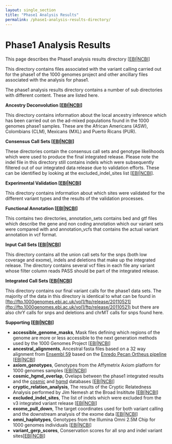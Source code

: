 ```yaml
---
layout: single_section
title: "Phase1 Analysis Results"
permalink: /phase1-analysis-results-directory/
---
```


# Phase1 Analysis Results

This page describes the Phase1 analysis results directory [[EBI](ftp://ftp.1000genomes.ebi.ac.uk/vol1/ftp/phase1/analysis_results)\|[NCBI](ftp://ftp-trace.ncbi.nih.gov/1000genomes/ftp/phase1/analysis_results/)]

This directory contains files associated with the variant calling carried out for the phase1 of the 1000 genomes project and other ancillary files associated with the analysis for phase1.

The phase1 analysis results directory contains a number of sub directories with different content. These are listed here.

**Ancestry Deconvolution [[EBI](ftp://ftp.1000genomes.ebi.ac.uk/vol1/ftp/phase1/analysis_results)\|[NCBI](ftp://ftp-trace.ncbi.nih.gov/1000genomes/ftp/phase1/analysis_results/ancestry_deconvolution/)]**

This directory contains information about the local ancestry inference which has been carried out on the ad-mixed populations found in the 1000 genomes phase1 samples. These are the African Americans (ASW), Colombians (CLM), Mexicans (MXL) and Puerto Ricans (PUR).

**Consensus Call Sets [[EBI](ftp://ftp.1000genomes.ebi.ac.uk/vol1/ftp/phase1/analysis_results/consensus_call_sets/)\|[NCBI](ftp://ftp-trace.ncbi.nih.gov/1000genomes/ftp/phase1/analysis_results/consensus_call_sets/)]**

These directories contain the consensus call sets and genotype likelihoods which were used to produce the final integrated release. Please note the indel file in this directory still contains indels which were subsequently filtered out of our integrated data release due to validation efforts. These can be identified by looking at the excluded_indel_sites list [[EBI](ftp://ftp.1000genomes.ebi.ac.uk/vol1/ftp/phase1/analysis_results/supporting/excluded_indel_sites/)\|[NCBI](ftp://ftp-trace.ncbi.nih.gov/1000genomes/ftp/phase1/analysis_results/supporting/excluded_indel_sites)].

**Experimental Validation [[EBI](ftp://ftp.1000genomes.ebi.ac.uk/vol1/ftp/phase1/analysis_results/experimental_validation/)\|[NCBI](ftp://ftp-trace.ncbi.nih.gov/1000genomes/ftp/phase1/analysis_results/experimental_validation/)]**

This directory contains information about which sites were validated for the different variant types and the results of the validation processes.

**Functional Annotation [[EBI](ftp://ftp.1000genomes.ebi.ac.uk/vol1/ftp/phase1/analysis_results/functional_annotation/)\|[NCBI](ftp://ftp-trace.ncbi.nih.gov/1000genomes/ftp/phase1/analysis_results/functional_annotation/)]**

This contains two directories, annotation_sets contains bed and gtf files which describe the gene and non coding annotation which our variant sets were compared with and annotation_vcfs that contains the actual variant annotation in vcf format.

**Input Call Sets [[EBI](ftp://ftp.1000genomes.ebi.ac.uk/vol1/ftp/phase1/analysis_results/input_call_sets/)\|[NCBI](ftp://ftp-trace.ncbi.nih.gov/1000genomes/ftp/phase1/analysis_results/input_call_sets/)]**

This directory contains all the union call sets for the snps (both low coverage and exome), indels and deletions that make up the integrated release. The directory contains several vcf files in each file any variant whose filter column reads PASS should be part of the integrated release.

**Integrated Call Sets [[EBI](ftp://ftp.1000genomes.ebi.ac.uk/vol1/ftp/phase1/analysis_results/integrated_call_sets/)\|[NCBI](ftp://ftp-trace.ncbi.nih.gov/1000genomes/ftp/phase1/analysis_results/integrated_call_sets/)]**

This directory contains our final variant calls for the phase1 data sets. The majority of the data in this directory is identical to what can be found in [ftp://ftp.1000genomes.ebi.ac.uk/vol1/ftp/release/20110521](ftp://ftp.1000genomes.ebi.ac.uk/vol1/ftp/release/20110521) but there are also chrY calls for snps and deletions and chrMT calls for snps found here.

**Supporting [[EBI](ftp://ftp.1000genomes.ebi.ac.uk/vol1/ftp/phase1/analysis_results/supporting/)\|[NCBI](ftp://ftp-trace.ncbi.nih.gov/1000genomes/ftp/phase1/analysis_results/supporting/)]**

*   **accessible_genome_masks**, Mask files defining which regions of the genome are more or less accessible to the next generation methods used by the 1000 Genomes Project [[EBI](ftp://ftp.1000genomes.ebi.ac.uk/vol1/ftp/phase1/analysis_results/supporting/accessible_genome_masks/)\|[NCBI](ftp://ftp-trace.ncbi.nih.gov/1000genomes/ftp/phase1/analysis_results/supporting/accessible_genome_masks)]
*   **ancestral_alignments**, Ancestral fasta files based on a 32 way alignment from [Ensembl 59](http://aug2010.archive.ensembl.org/index.html) based on the [Enredo Pecan Ortheus pipeline](http://www.ncbi.nlm.nih.gov/pubmed/18849525) [[EBI](ftp://ftp.1000genomes.ebi.ac.uk/vol1/ftp/phase1/analysis_results/supporting/ancestral_alignments/)\|[NCBI](ftp://ftp-trace.ncbi.nih.gov/1000genomes/ftp/phase1/analysis_results/supporting/ancestral_alignments/)]
*   **axiom_genotypes**, Genotypes from the Affymetrix Axiom platform for 1000 genomes samples [[EBI](ftp://ftp.1000genomes.ebi.ac.uk/vol1/ftp/phase1/analysis_results/supporting/axiom_genotypes/)\|[NCBI](ftp://ftp-trace.ncbi.nih.gov/1000genomes/ftp/phase1/analysis_results/supporting/axiom_genotypes/)]
*   **cosmic_hgmd_overlap**, Ovelaps between the phase1 integrated results and the [cosmic](http://www.sanger.ac.uk/genetics/CGP/cosmic/) and [hgmd](http://www.hgmd.cf.ac.uk/ac/index.php) databases [[EBI](ftp://ftp.1000genomes.ebi.ac.uk/vol1/ftp/phase1/analysis_results/supporting/cosmic_hgmd_overlap)\|[NCBI](ftp://ftp-trace.ncbi.nih.gov/1000genomes/ftp/phase1/analysis_results/supporting/cosmic_hgmd_overlap)]
*   **cryptic_relation_analysis**, The results of the Cryptic Relatedness Analysis performed by Jim Nemesh at the Broad Insititute [[EBI](ftp://ftp.1000genomes.ebi.ac.uk/vol1/ftp/phase1/analysis_results/supporting/cryptic_relation_analysis/)\|[NCBI](ftp://ftp-trace.ncbi.nih.gov/1000genomes/ftp/phase1/analysis_results/supporting/cryptic_relation_analysis/)]
*   **excluded_indel_sites**, The list of indels which were excluded from the v3 integrated variant release [[EBI](ftp://ftp.1000genomes.ebi.ac.uk/vol1/ftp/phase1/analysis_results/supporting/excluded_indel_sites/)\|[NCBI](ftp://ftp-trace.ncbi.nih.gov/1000genomes/ftp/phase1/analysis_results/supporting/excluded_indel_sites)]
*   **exome_pull_down**, The target coordinates used for both variant calling and the downstream analysis of the exome data [[EBI](ftp://ftp.1000genomes.ebi.ac.uk/vol1/ftp/phase1/analysis_results/supporting/exome_pull_down/)\|[NCBI](ftp://ftp-trace.ncbi.nih.gov/1000genomes/ftp/phase1/analysis_results/supporting/exome_pull_down/)]
*   **omni_haplotypes**, Genotypes from the Illumina Omni 2.5M Chip for 1000 genomes individuals [[EBI](ftp://ftp.1000genomes.ebi.ac.uk/vol1/ftp/phase1/analysis_results/supporting/omni_haplotypes/)\|[NCBI](ftp://ftp-trace.ncbi.nih.gov/1000genomes/ftp/phase1/analysis_results/supporting/omni_haplotypes/)]
*   **variant_gerp_scores**, Conservation scores for all snp and indel variant sites[[EBI](ftp://ftp.1000genomes.ebi.ac.uk/vol1/ftp/phase1/analysis_results/supporting/variant_gerp_scores/)\|[NCBI](ftp://ftp-trace.ncbi.nih.gov/1000genomes/ftp/phase1/analysis_results/supporting/variant_gerp_scores/)]
